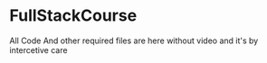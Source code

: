 # FullStackCourse
All Code And other required files are here without video and it's by intercetive care
